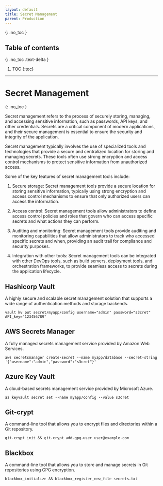 ```yaml
---
layout: default
title: Secret Management
parent: Production
---
```


{: .no_toc }

## Table of contents
{: .no_toc .text-delta }

1. TOC
{:toc}

---


# Secret Management
{: .no_toc }


Secret management refers to the process of securely storing, managing, and accessing sensitive information, such as passwords, API keys, and other credentials. Secrets are a critical component of modern applications, and their secure management is essential to ensure the security and integrity of the application.

Secret management typically involves the use of specialized tools and technologies that provide a secure and centralized location for storing and managing secrets. These tools often use strong encryption and access control mechanisms to protect sensitive information from unauthorized access.

Some of the key features of secret management tools include:

1. Secure storage: Secret management tools provide a secure location for storing sensitive information, typically using strong encryption and access control mechanisms to ensure that only authorized users can access the information.

2. Access control: Secret management tools allow administrators to define access control policies and roles that govern who can access specific secrets and what actions they can perform.

3. Auditing and monitoring: Secret management tools provide auditing and monitoring capabilities that allow administrators to track who accessed specific secrets and when, providing an audit trail for compliance and security purposes.

4. Integration with other tools: Secret management tools can be integrated with other DevOps tools, such as build servers, deployment tools, and orchestration frameworks, to provide seamless access to secrets during the application lifecycle.


## Hashicorp Vault	

A highly secure and scalable secret management solution that supports a wide range of authentication methods and storage backends.	

```
vault kv put secret/myapp/config username="admin" password="s3cret" API_key="123456789"
```

## AWS Secrets Manager	

A fully managed secrets management service provided by Amazon Web Services.	

```
aws secretsmanager create-secret --name myapp/database --secret-string '{"username":"admin","password":"s3cret"}'
```


## Azure Key Vault	

A cloud-based secrets management service provided by Microsoft Azure.	


```
az keyvault secret set --name myapp/config --value s3cret
```

## Git-crypt	

A command-line tool that allows you to encrypt files and directories within a Git repository.	

```
git-crypt init && git-crypt add-gpg-user user@example.com
```

## Blackbox	

A command-line tool that allows you to store and manage secrets in Git repositories using GPG encryption.	


```
blackbox_initialize && blackbox_register_new_file secrets.txt
```